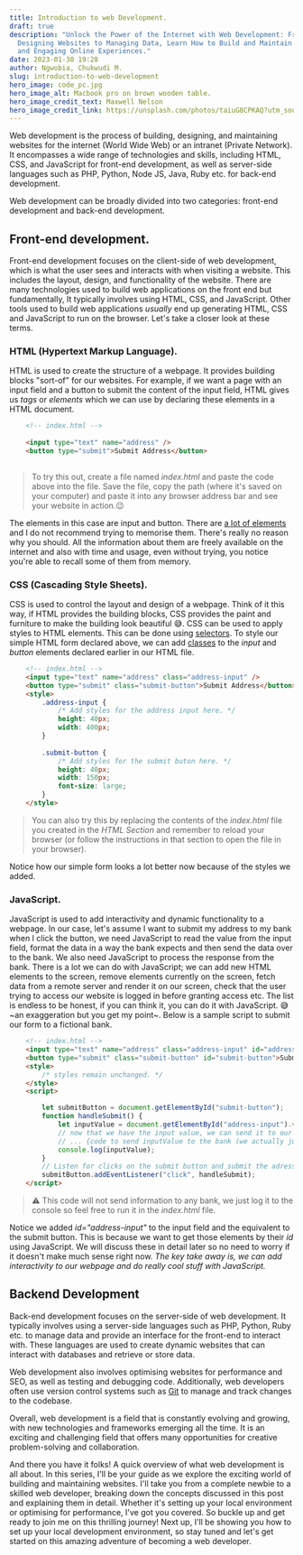 ```yaml
---
title: Introduction to web Development.
draft: true
description: "Unlock the Power of the Internet with Web Development: From
  Designing Websites to Managing Data, Learn How to Build and Maintain Dynamic
  and Engaging Online Experiences."
date: 2023-01-30 19:28
author: Ngwobia, Chukwudi M.
slug: introduction-to-web-development
hero_image: code_pc.jpg
hero_image_alt: Macbook pro on brown wooden table.
hero_image_credit_text: Maxwell Nelson
hero_image_credit_link: https://unsplash.com/photos/taiuG8CPKAQ?utm_source=unsplash&utm_medium=referral&utm_content=creditCopyText
---
```


Web development is the process of building, designing, and maintaining websites for the internet (World Wide Web) or an intranet (Private Network). It encompasses a wide range of technologies and skills, including HTML, CSS, and JavaScript for front-end development, as well as server-side languages such as PHP, Python, Node JS, Java, Ruby etc. for back-end development.

Web development can be broadly divided into two categories: front-end development and back-end development.

## Front-end development.
Front-end development focuses on the client-side of web development, which is what the user sees and interacts with when visiting a website. This includes the layout, design, and functionality of the website. There are many technologies used to build web applications on the front end but fundamentally, It typically involves using HTML, CSS, and JavaScript. Other tools used to build web applications _usually_ end up generating HTML, CSS and JavaScript to run on the browser. Let's take a closer look at these terms.

### HTML (Hypertext Markup Language).
HTML is used to create the structure of a webpage. It provides building blocks "sort-of" for our websites. For example, if we want a page with an input field and a button to submit the content of the input field, HTML gives us *tags* or *elements* which we can use by declaring these elements in a HTML document.

```html
	<!-- index.html -->
	
	<input type="text" name="address" />
	<button type="submit">Submit Address</button>
	
```

> To try this out, create a file named _index.html_ and paste the code above into the file. Save the file, copy the path (where it's saved on your computer) and paste it into any browser address bar and see your website in action.😉

The elements in this case are input and button. There are [a lot of elements](https://www.w3schools.com/tags/default.asp) and I do not recommend trying to memorise them. There's really no reason why you should. All the information about them are freely available on the internet and also with time and usage, even without trying, you notice you're able to recall some of them from memory.

### CSS (Cascading Style Sheets).
CSS is used to control the layout and design of a webpage. Think of it this way, if HTML provides the building blocks, CSS provides the paint and furniture to make the building look beautiful 😅.
CSS can be used to apply styles to HTML elements. This can be done using [selectors](https://developer.mozilla.org/en-US/docs/Learn/CSS/Building_blocks/Selectors).
To style our simple HTML form declared above, we can add [classes](https://developer.mozilla.org/en-US/docs/Web/HTML/Global_attributes/class) to the *input* and *button* elements declared earlier in our HTML file.

```html
	<!-- index.html -->
	<input type="text" name="address" class="address-input" />
	<button type="submit" class="submit-button">Submit Address</button>
	<style>
		.address-input {
			/* Add styles for the address input here. */
			height: 40px;
			width: 400px;
		}
		
		.submit-button {
			/* Add styles for the submit buton here. */
			height: 40px;
			width: 150px;
			font-size: large;
		}
	</style>
```
> You can also try this by replacing the contents of the _index.html_ file you created in the _HTML Section_ and remember to reload your browser (or follow the instructions in that section to open the file in your browser).

Notice how our simple form looks a lot better now because of the styles we added.

### JavaScript.
JavaScript is used to add interactivity and dynamic functionality to a webpage. In our case, let's assume I want to submit my address to my bank when I click the button, we need JavaScript to read the value from the input field, format the data in a way the bank expects and then send the data over to the bank. We also need JavaScript to process the response from the bank. There is a lot we can do with JavaScript; we can add new HTML elements to the screen, remove elements currently on the screen, fetch data from a remote server and render it on our screen, check that the user trying to access our website is logged in before granting access etc. The list is endless to be honest, if you can think it, you can do it with JavaScript. 😅 ~an exaggeration but you get my point~.
Below is a sample script to submit our form to a fictional bank.

```html
	<!-- index.html -->
	<input type="text" name="address" class="address-input" id="address-input" />
	<button type="submit" class="submit-button" id="submit-button">Submit Address</button>
	<style>
		/* styles remain unchanged. */
	</style>
	<script>

		let submitButton = document.getElementById("submit-button");
		function handleSubmit() {
			let inputValue = document.getElementById("address-input").value;
			// now that we have the input value, we can send it to our bank
			// ... {code to send inputValue to the bank (we actually just print the value out to the console) 😉}
			console.log(inputValue);
		}
		// Listen for clicks on the submit button and submit the adress when we get a click.
		submitButton.addEventListener("click", handleSubmit);
	</script>
```
> ⚠️ This code will not send information to any bank, we just log it to the console so feel free to run it in the _index.html_ file.

Notice we added *id="address-input"* to the input field and the equivalent to the submit button. This is because we want to get those elements by their *id* using JavaScript. We will discuss these in detail later so no need to worry if it doesn't make much sense right now. _The key take away is, we can add interactivity to our webpage and do really cool stuff with JavaScript._


## Backend Development

Back-end development focuses on the server-side of web development. It typically involves using a server-side languages such as PHP, Python, Ruby etc. to manage data and provide an interface for the front-end to interact with. These languages are used to create dynamic websites that can interact with databases and retrieve or store data.

Web development also involves optimising websites for performance and SEO, as well as testing and debugging code. Additionally, web developers often use version control systems such as [Git](https://git-scm.com) to manage and track changes to the codebase.

Overall, web development is a field that is constantly evolving and growing, with new technologies and frameworks emerging all the time. It is an exciting and challenging field that offers many opportunities for creative problem-solving and collaboration.

And there you have it folks! A quick overview of what web development is all about. In this series, I'll be your guide as we explore the exciting world of building and maintaining websites. I'll take you from a complete newbie to a skilled web developer, breaking down the concepts discussed in this post and explaining them in detail. Whether it's setting up your local environment or optimising for performance, I've got you covered. So buckle up and get ready to join me on this thrilling journey! Next up, I'll be showing you how to set up your local development environment, so stay tuned and let's get started on this amazing adventure of becoming a web developer.
